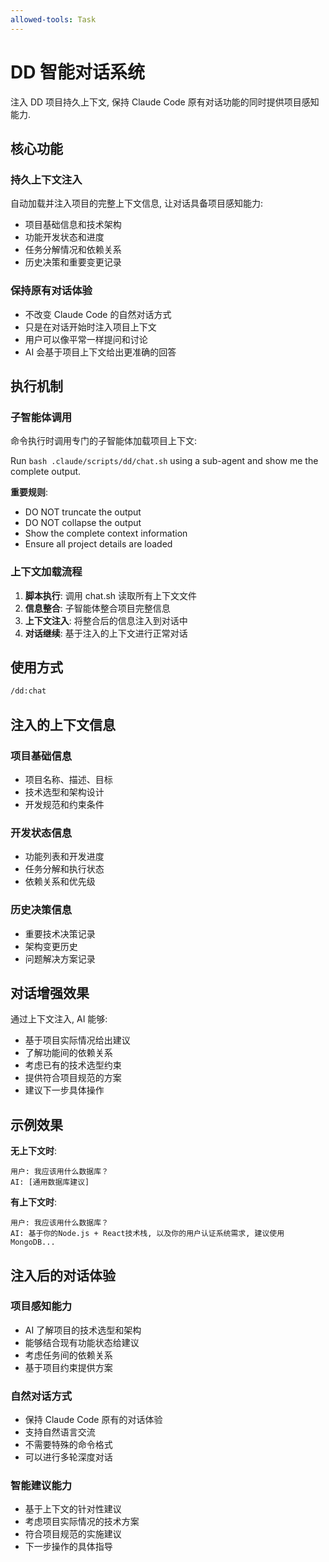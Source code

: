 ```yaml
---
allowed-tools: Task
---
```


# DD 智能对话系统

注入 DD 项目持久上下文, 保持 Claude Code 原有对话功能的同时提供项目感知能力.

## 核心功能

### 持久上下文注入

自动加载并注入项目的完整上下文信息, 让对话具备项目感知能力:

- 项目基础信息和技术架构
- 功能开发状态和进度
- 任务分解情况和依赖关系
- 历史决策和重要变更记录

### 保持原有对话体验

- 不改变 Claude Code 的自然对话方式
- 只是在对话开始时注入项目上下文
- 用户可以像平常一样提问和讨论
- AI 会基于项目上下文给出更准确的回答

## 执行机制

### 子智能体调用

命令执行时调用专门的子智能体加载项目上下文:

Run `bash .claude/scripts/dd/chat.sh` using a sub-agent and show me the complete output.

**重要规则**:

- DO NOT truncate the output
- DO NOT collapse the output
- Show the complete context information
- Ensure all project details are loaded

### 上下文加载流程

1. **脚本执行**: 调用 chat.sh 读取所有上下文文件
2. **信息整合**: 子智能体整合项目完整信息
3. **上下文注入**: 将整合后的信息注入到对话中
4. **对话继续**: 基于注入的上下文进行正常对话

## 使用方式

```bash
/dd:chat
```

## 注入的上下文信息

### 项目基础信息

- 项目名称、描述、目标
- 技术选型和架构设计
- 开发规范和约束条件

### 开发状态信息

- 功能列表和开发进度
- 任务分解和执行状态
- 依赖关系和优先级

### 历史决策信息

- 重要技术决策记录
- 架构变更历史
- 问题解决方案记录

## 对话增强效果

通过上下文注入, AI 能够:

- 基于项目实际情况给出建议
- 了解功能间的依赖关系
- 考虑已有的技术选型约束
- 提供符合项目规范的方案
- 建议下一步具体操作

## 示例效果

**无上下文时**:

```
用户: 我应该用什么数据库？
AI: [通用数据库建议]
```

**有上下文时**:

```
用户: 我应该用什么数据库？
AI: 基于你的Node.js + React技术栈, 以及你的用户认证系统需求, 建议使用MongoDB...
```

## 注入后的对话体验

### 项目感知能力

- AI 了解项目的技术选型和架构
- 能够结合现有功能状态给建议
- 考虑任务间的依赖关系
- 基于项目约束提供方案

### 自然对话方式

- 保持 Claude Code 原有的对话体验
- 支持自然语言交流
- 不需要特殊的命令格式
- 可以进行多轮深度对话

### 智能建议能力

- 基于上下文的针对性建议
- 考虑项目实际情况的技术方案
- 符合项目规范的实施建议
- 下一步操作的具体指导
